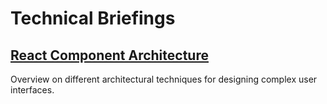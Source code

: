 # Technical Briefings

## [React Component Architecture](articles/react-component-architecture.md)

Overview on different architectural techniques for designing complex user interfaces.
